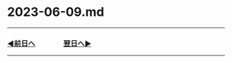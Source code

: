 # 2023-06-09.md
---
### [◀️前日へ](https://github.com/yuasys/chatty-journal/blob/main/2023/06/2023-06-08.md)&emsp;&emsp;&emsp;&emsp;[翌日へ▶️](https://github.com/yuasys/chatty-journal/blob/main/2023/06/2023-06-10.md)
---

